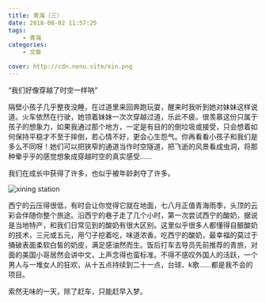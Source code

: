 ```yaml
---
title: 青海（三）
date: 2018-08-02 11:57:25
tags: 
    - 青海
categories:
    - 文章

cover: http://cdn.nenu.site/xin.png
---
```


“我们好像穿越了时空一样呐”

隔壁小孩子几乎整夜没睡，在过道里来回奔跑玩耍，醒来时我听到她对妹妹这样说道。火车依然在行驶，她领着妹妹一次次穿越过道，乐此不疲。很羡慕这份只属于孩子的想象力，如果我通过那个地方，一定是有目的的倒垃圾或接受，只会想着如何保持平稳才不至于摔倒，若心情不好，更会心生怨气。你再看看小孩子和我们是多么不同呀！她们可以把狭窄的通道当作时空隧道，把飞逝的风景看成虫洞，将那种晕乎乎的感觉想象成穿越时空的真实感受……

我们在成长中获得了许多，也似乎被年龄剥夺了许多。

![xining station](http://cdn.nenu.site/xin.png)

西宁的云压得很低，有时会让你觉得它就在地面，七八月正值青海雨季，头顶的云彩会伴随你整个旅途。沿西宁的巷子走了几个小时，第一次尝试西宁的酸奶，据说是当地特产，和我们日常见到的酸奶有很大区别。这里似乎很多人都懂得自酿酸奶的技术，三元或五元，用勺子挖着吃，味道浓香。吃西宁的酸奶，最幸福的莫过于捅破表面柔软白皙的奶皮，满足感油然而生。饭后打车去导员先前推荐的青旅，对面的美国小哥居然会讲中文，上声念得也蛮标准。不得不感叹外国人的活跃，一个男人与一堆女人的狂欢，从十五点持续到二十一点，台球、k歌……都是我不会的项目。

索然无味的一天，除了赶车，只能赶早入梦。